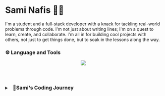 # Sami Nafis 🧑‍💻

I'm a student and a full-stack developer with a knack for tackling real-world problems through code. I'm not just about writing lines; I'm on a quest to learn, create, and collaborate. I'm all in for building cool projects with others, not just to get things done, but to soak in the lessons along the way. 

### ⚙️ Language and Tools
<p align="center">
  <a href="https://skillicons.dev">
    <img src="https://skillicons.dev/icons?i=html,css,js,git,react,vue,nextjs,nodejs,expressjs,mongo,python,django,dotnet,mysql,postgresql,linux&perline=4" />
  </a>
</p>

#

<details>
<summary>
    <h3 style="margin-left:10px; display:inline-block;">🧗Sami's Coding Journey</h3>
</summary>
I've been into computer science since I was a kid. Tried C++ at 14, but it didn't click. Discovered HTML in 9th grade, and it hooked me. Now I'm a full-stack developer, still learning and exploring. Got a bunch of tools in my belt, far from the best, but the passion's strong.
</details>
